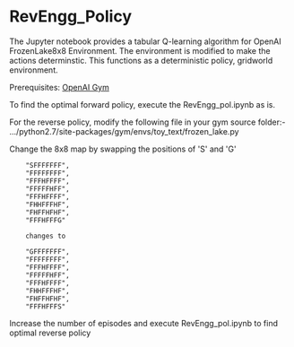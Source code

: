 # RevEngg_Policy

The Jupyter notebook provides a tabular Q-learning algorithm for OpenAI FrozenLake8x8 Environment. 
The environment is modified to make the actions determinstic. 
This functions as a deterministic policy, gridworld environment.

Prerequisites: [OpenAI Gym](https://github.com/openai/gym)

To find the optimal forward policy, execute the RevEngg_pol.ipynb as is.

For the reverse policy, modify the following file in your gym source folder:-
.../python2.7/site-packages/gym/envs/toy_text/frozen_lake.py

  Change the 8x8 map by swapping the positions of 'S' and 'G'
 
        "SFFFFFFF",               
        "FFFFFFFF",
        "FFFHFFFF",
        "FFFFFHFF",
        "FFFHFFFF",
        "FHHFFFHF",
        "FHFFHFHF",
        "FFFHFFFG"
        
        changes to
        
        "GFFFFFFF",
        "FFFFFFFF",
        "FFFHFFFF",
        "FFFFFHFF",
        "FFFHFFFF",
        "FHHFFFHF",
        "FHFFHFHF",
        "FFFHFFFS"
 
Increase the number of episodes and execute RevEngg_pol.ipynb to find optimal reverse policy 
